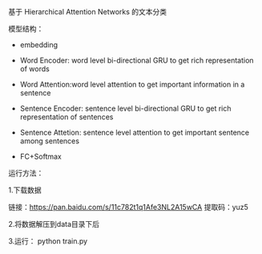 基于 Hierarchical Attention Networks 的文本分类

模型结构：

 - embedding

 - Word Encoder: word level bi-directional GRU to get rich representation of words

 - Word Attention:word level attention to get important information in a sentence

 - Sentence Encoder: sentence level bi-directional GRU to get rich representation of sentences

 - Sentence Attetion: sentence level attention to get important sentence among sentences

 - FC+Softmax

运行方法：

1.下载数据

链接：https://pan.baidu.com/s/11c782t1q1Afe3NL2A15wCA 
提取码：yuz5 

2.将数据解压到data目录下后

3.运行： python train.py

